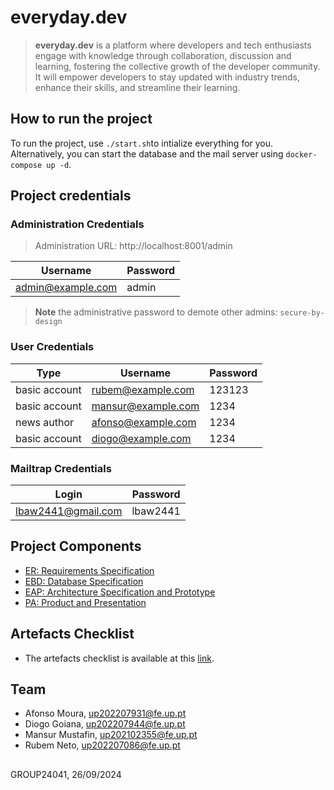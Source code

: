 # everyday.dev

> **everyday.dev** is a platform where developers and tech enthusiasts engage with knowledge through collaboration, discussion and learning, fostering the collective growth of the developer community. It will empower developers to stay updated with industry trends, enhance their skills, and streamline their learning.

## How to run the project

To run the project, use ```./start.sh```to intialize everything for you.
Alternatively, you can start the database and the mail server using ```docker-compose up -d```.

## Project credentials

### Administration Credentials

> Administration URL: http://localhost:8001/admin

| Username          | Password |
| ----------------- | -------- |
| admin@example.com | admin    |

> **Note** the administrative password to demote other admins: `secure-by-design`

### User Credentials

| Type          | Username           | Password |
| ------------- | ------------------ | -------- |
| basic account | rubem@example.com  | 123123   |
| basic account | mansur@example.com | 1234     |
| news author   | afonso@example.com | 1234     |
| basic account | diogo@example.com  | 1234     |

### Mailtrap Credentials

| Login              | Password |
| ------------------ | -------- |
| lbaw2441@gmail.com | lbaw2441 |


## Project Components

* [ER: Requirements Specification](https://gitlab.up.pt/lbaw/lbaw2425/lbaw24041/-/wikis/er)
* [EBD: Database Specification](https://gitlab.up.pt/lbaw/lbaw2425/lbaw24041/-/wikis/edb)
* [EAP: Architecture Specification and Prototype](https://gitlab.up.pt/lbaw/lbaw2425/lbaw24041/-/wikis/eap)
* [PA: Product and Presentation](https://gitlab.up.pt/lbaw/lbaw2425/lbaw24041/-/wikis/pa)

## Artefacts Checklist
+ The artefacts checklist is available at this [link](https://docs.google.com/spreadsheets/d/1Slm9z7z6odYqT0jRxVVs8Aj4tcNGQtVQG1Yro9hezzI/edit?gid=1240712519#gid=1240712519).

## Team

* Afonso Moura, up202207931@fe.up.pt
* Diogo Goiana, up202207944@fe.up.pt
* Mansur Mustafin, up202102355@fe.up.pt
* Rubem Neto, up202207086@fe.up.pt

## 

GROUP24041, 26/09/2024

<!-- 

sudo apt update
sudo apt install git composer php8.3 php8.3-mbstring php8.3-xml php8.3-pgsql php8.3-curl

composer update

docker compose up -d

php artisan db:seed
php artisan serve

./upload_image.sh

docker login gitlab.up.pt:5050
docker run -d --name lbaw24041 -p 8001:80 gitlab.up.pt:5050/lbaw/lbaw2425/lbaw24041

 -->